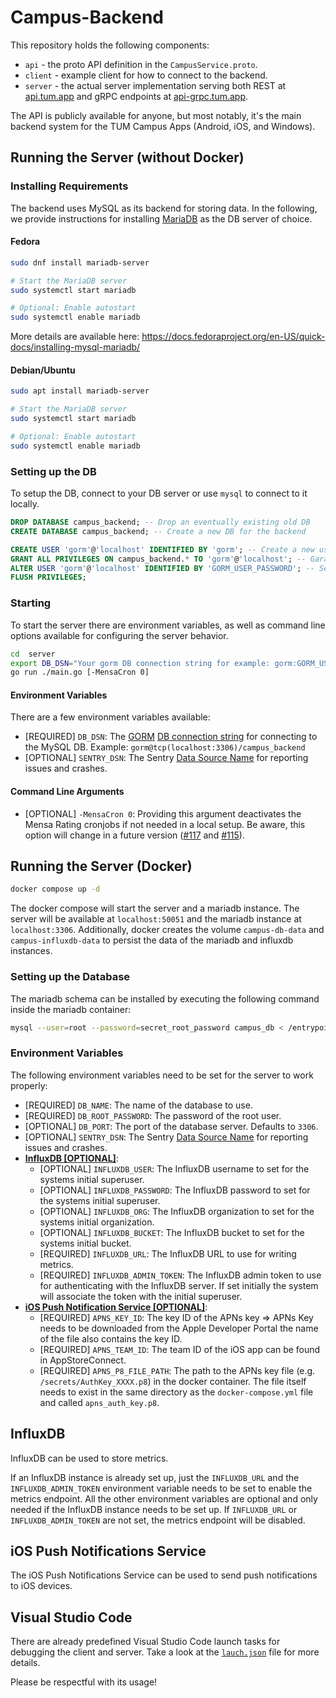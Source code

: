 # Campus-Backend

This repository holds the following components:
* `api` - the proto API definition in the `CampusService.proto`.
* `client` - example client for how to connect to the backend.
* `server` - the actual server implementation serving both REST at [api.tum.app](https://api.tum.app)
   and gRPC endpoints at [api-grpc.tum.app](https://api-grpc.tum.app).

The API is publicly available for anyone, but most notably, it's the main backend system for the TUM Campus Apps (Android, iOS, and Windows).

## Running the Server (without Docker)

### Installing Requirements

The backend uses MySQL as its backend for storing data.
In the following, we provide instructions for installing [MariaDB](https://mariadb.org/) as the DB server of choice.

#### Fedora

```bash
sudo dnf install mariadb-server

# Start the MariaDB server
sudo systemctl start mariadb

# Optional: Enable autostart
sudo systemctl enable mariadb
```

More details are available here: https://docs.fedoraproject.org/en-US/quick-docs/installing-mysql-mariadb/

#### Debian/Ubuntu

```bash
sudo apt install mariadb-server

# Start the MariaDB server
sudo systemctl start mariadb

# Optional: Enable autostart
sudo systemctl enable mariadb
```

### Setting up the DB

To setup the DB, connect to your DB server or use `mysql` to connect to it locally.

```sql
DROP DATABASE campus_backend; -- Drop an eventually existing old DB
CREATE DATABASE campus_backend; -- Create a new DB for the backend

CREATE USER 'gorm'@'localhost' IDENTIFIED BY 'gorm'; -- Create a new user called `gorm`.
GRANT ALL PRIVILEGES ON campus_backend.* TO 'gorm'@'localhost'; -- Garant our `gorm` user access to the `campus_backend` DB.
ALTER USER 'gorm'@'localhost' IDENTIFIED BY 'GORM_USER_PASSWORD'; -- Set a password for the `gorm` user.
FLUSH PRIVILEGES;
```

### Starting

To start the server there are environment variables, as well as command line options available for configuring the server behavior.

```bash
cd  server
export DB_DSN="Your gorm DB connection string for example: gorm:GORM_USER_PASSWORD@tcp(localhost:3306)/campus_backend"
go run ./main.go [-MensaCron 0]
```

#### Environment Variables

There are a few environment variables available:

* [REQUIRED] `DB_DSN`: The [GORM](https://gorm.io/) [DB connection string](https://gorm.io/docs/connecting_to_the_database.html#MySQL) for connecting to the MySQL DB. Example: `gorm@tcp(localhost:3306)/campus_backend`
* [OPTIONAL] `SENTRY_DSN`: The Sentry [Data Source Name](https://sentry-docs-git-patch-1.sentry.dev/product/sentry-basics/dsn-explainer/) for reporting issues and crashes.

#### Command Line Arguments

* [OPTIONAL] `-MensaCron 0`: Providing this argument deactivates the Mensa Rating cronjobs if not needed in a local setup. Be aware, this option will change in a future version ([#117](https://github.com/TUM-Dev/Campus-Backend/issues/117) and [#115](https://github.com/TUM-Dev/Campus-Backend/issues/115)).

## Running the Server (Docker)
```bash
docker compose up -d
```
The docker compose will start the server and a mariadb instance. 
The server will be available at `localhost:50051` and the mariadb instance at `localhost:3306`.
Additionally, docker creates the volume `campus-db-data` and `campus-influxdb-data`
to persist the data of the mariadb and influxdb instances.

### Setting up the Database
The mariadb schema can be installed by executing the following command inside the mariadb container:
```bash
mysql --user=root --password=secret_root_password campus_db < /entrypoint/schema.sql
```

### Environment Variables
The following environment variables need to be set for the server to work properly:
* [REQUIRED] `DB_NAME`: The name of the database to use.
* [REQUIRED] `DB_ROOT_PASSWORD`: The password of the root user.
* [OPTIONAL] `DB_PORT`: The port of the database server. Defaults to `3306`.
* [OPTIONAL] `SENTRY_DSN`: The Sentry [Data Source Name](https://sentry-docs-git-patch-1.sentry.dev/product/sentry-basics/dsn-explainer/) for reporting issues and crashes.
* **[InfluxDB [OPTIONAL]](#influxdb)**:
   * [OPTIONAL] `INFLUXDB_USER`: The InfluxDB username to set for the systems initial superuser.
   * [OPTIONAL] `INFLUXDB_PASSWORD`: The InfluxDB password to set for the systems initial superuser.
   * [OPTIONAL] `INFLUXDB_ORG`: The InfluxDB organization to set for the systems initial organization.
   * [OPTIONAL] `INFLUXDB_BUCKET`: The InfluxDB bucket to set for the systems initial bucket.
   * [REQUIRED] `INFLUXDB_URL`: The InfluxDB URL to use for writing metrics.
   * [REQUIRED] `INFLUXDB_ADMIN_TOKEN`: The InfluxDB admin token to use for authenticating with the InfluxDB server. If set initially the system will associate the token with the initial superuser.
* **[iOS Push Notification Service [OPTIONAL]](#ios-push-notifications-service)**:
  * [REQUIRED] `APNS_KEY_ID`: The key ID of the APNs key => APNs Key needs to be downloaded from the Apple Developer Portal the name of the file also contains the key ID.
  * [REQUIRED] `APNS_TEAM_ID`: The team ID of the iOS app can be found in AppStoreConnect.
  * [REQUIRED] `APNS_P8_FILE_PATH`: The path to the APNs key file (e.g. `/secrets/AuthKey_XXXX.p8`) in the docker container. The file itself needs to exist in the same directory as the `docker-compose.yml` file and called `apns_auth_key.p8`.

## InfluxDB
InfluxDB can be used to store metrics.

If an InfluxDB instance is already set up, just the `INFLUXDB_URL` and the `INFLUXDB_ADMIN_TOKEN` environment variable needs to be set
to enable the metrics endpoint.
All the other environment variables are optional and only needed if the InfluxDB instance needs to be set up.
If `INFLUXDB_URL` or `INFLUXDB_ADMIN_TOKEN` are not set, the metrics endpoint will be disabled.

## iOS Push Notifications Service
The iOS Push Notifications Service can be used to send push notifications to iOS devices.

## Visual Studio Code
There are already predefined Visual Studio Code launch tasks for debugging the client and server.
Take a look at the [`lauch.json`](.vscode/launch.json) file for more details.


Please be respectful with its usage!
